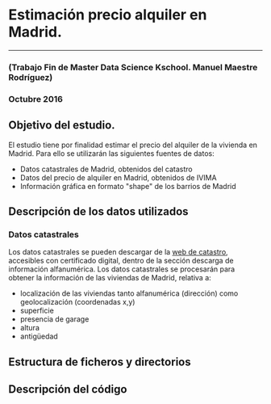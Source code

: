 

# Estimación precio alquiler en Madrid.  

***

### (Trabajo Fin de Master Data Science Kschool. Manuel Maestre Rodríguez)  
### Octubre 2016


## Objetivo del estudio.

El estudio tiene por finalidad estimar el precio del alquiler de la vivienda en Madrid. Para ello se utilizarán las siguientes fuentes de datos:
   * Datos catastrales de Madrid, obtenidos del catastro
   * Datos del precio de alquiler en Madrid, obtenidos de IVIMA
   * Información gráfica en formato "shape" de los barrios de Madrid

## Descripción de los datos utilizados
### Datos catastrales
Los datos catastrales se pueden descargar de la [web de catastro](https://www.sedecatastro.gob.es/OVCFrames.aspx?TIPO=TIT&a=masiv), accesibles con certificado digital, dentro de la sección descarga de información alfanumérica.
Los datos catastrales se procesarán para obtener la información de las viviendas de Madrid, relativa a:
* localización de las viviendas tanto alfanumérica (dirección) como geolocalización (coordenadas x,y)
* superficie
* presencia de garage
* altura
* antigüedad

## Estructura de ficheros y directorios




## Descripción del código


